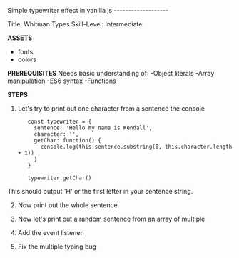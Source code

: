 Simple typewriter effect in vanilla js -------------------

Title: Whitman Types
Skill-Level: Intermediate 

**ASSETS**
- fonts
- colors

**PREREQUISITES**
Needs basic understanding of: 
    -Object literals
    -Array manipulation
    -ES6 syntax
    -Functions 

**STEPS**
1) Let's try to print out one character from a sentence the console

          const typewriter = {
            sentence: 'Hello my name is Kendall',
            character: '',
            getChar: function() {
              console.log(this.sentence.substring(0, this.character.length + 1))
            }
          }

          typewriter.getChar()

  This should output 'H' or the first letter in your sentence string. 

 2) Now print out the whole sentence 

 3) Now let's print out a random sentence from an array of multiple 

 4) Add the event listener

 5) Fix the multiple typing bug